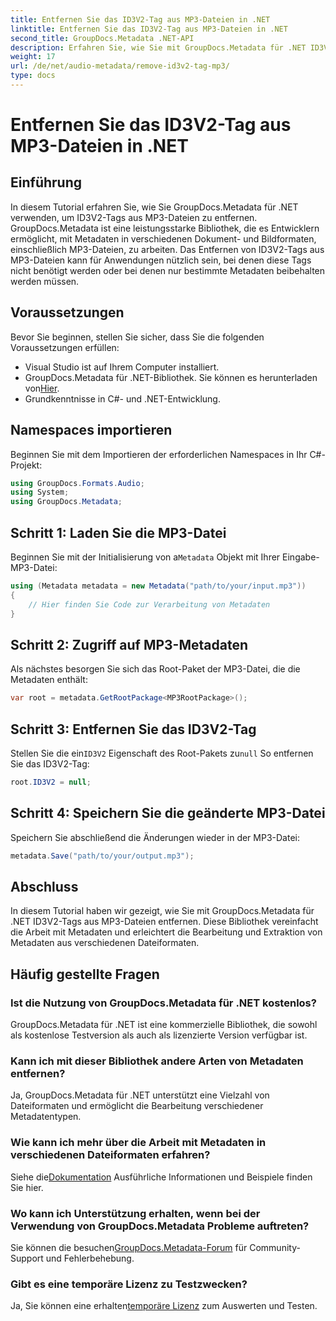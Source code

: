 ```yaml
---
title: Entfernen Sie das ID3V2-Tag aus MP3-Dateien in .NET
linktitle: Entfernen Sie das ID3V2-Tag aus MP3-Dateien in .NET
second_title: GroupDocs.Metadata .NET-API
description: Erfahren Sie, wie Sie mit GroupDocs.Metadata für .NET ID3V2-Tags aus MP3-Dateien entfernen. Verwalten Sie Metadaten in Ihren C#-Projekten effizient.
weight: 17
url: /de/net/audio-metadata/remove-id3v2-tag-mp3/
type: docs
---
```

# Entfernen Sie das ID3V2-Tag aus MP3-Dateien in .NET

## Einführung
In diesem Tutorial erfahren Sie, wie Sie GroupDocs.Metadata für .NET verwenden, um ID3V2-Tags aus MP3-Dateien zu entfernen. GroupDocs.Metadata ist eine leistungsstarke Bibliothek, die es Entwicklern ermöglicht, mit Metadaten in verschiedenen Dokument- und Bildformaten, einschließlich MP3-Dateien, zu arbeiten. Das Entfernen von ID3V2-Tags aus MP3-Dateien kann für Anwendungen nützlich sein, bei denen diese Tags nicht benötigt werden oder bei denen nur bestimmte Metadaten beibehalten werden müssen.
## Voraussetzungen
Bevor Sie beginnen, stellen Sie sicher, dass Sie die folgenden Voraussetzungen erfüllen:
- Visual Studio ist auf Ihrem Computer installiert.
-  GroupDocs.Metadata für .NET-Bibliothek. Sie können es herunterladen von[Hier](https://releases.groupdocs.com/metadata/net/).
- Grundkenntnisse in C#- und .NET-Entwicklung.

## Namespaces importieren
Beginnen Sie mit dem Importieren der erforderlichen Namespaces in Ihr C#-Projekt:
```csharp
using GroupDocs.Formats.Audio;
using System;
using GroupDocs.Metadata;
```
## Schritt 1: Laden Sie die MP3-Datei
 Beginnen Sie mit der Initialisierung von a`Metadata` Objekt mit Ihrer Eingabe-MP3-Datei:
```csharp
using (Metadata metadata = new Metadata("path/to/your/input.mp3"))
{
    // Hier finden Sie Code zur Verarbeitung von Metadaten
}
```
## Schritt 2: Zugriff auf MP3-Metadaten
Als nächstes besorgen Sie sich das Root-Paket der MP3-Datei, die die Metadaten enthält:
```csharp
var root = metadata.GetRootPackage<MP3RootPackage>();
```
## Schritt 3: Entfernen Sie das ID3V2-Tag
 Stellen Sie die ein`ID3V2` Eigenschaft des Root-Pakets zu`null` So entfernen Sie das ID3V2-Tag:
```csharp
root.ID3V2 = null;
```
## Schritt 4: Speichern Sie die geänderte MP3-Datei
Speichern Sie abschließend die Änderungen wieder in der MP3-Datei:
```csharp
metadata.Save("path/to/your/output.mp3");
```

## Abschluss
In diesem Tutorial haben wir gezeigt, wie Sie mit GroupDocs.Metadata für .NET ID3V2-Tags aus MP3-Dateien entfernen. Diese Bibliothek vereinfacht die Arbeit mit Metadaten und erleichtert die Bearbeitung und Extraktion von Metadaten aus verschiedenen Dateiformaten.

## Häufig gestellte Fragen
### Ist die Nutzung von GroupDocs.Metadata für .NET kostenlos?
GroupDocs.Metadata für .NET ist eine kommerzielle Bibliothek, die sowohl als kostenlose Testversion als auch als lizenzierte Version verfügbar ist.
### Kann ich mit dieser Bibliothek andere Arten von Metadaten entfernen?
Ja, GroupDocs.Metadata für .NET unterstützt eine Vielzahl von Dateiformaten und ermöglicht die Bearbeitung verschiedener Metadatentypen.
### Wie kann ich mehr über die Arbeit mit Metadaten in verschiedenen Dateiformaten erfahren?
 Siehe die[Dokumentation](https://tutorials.groupdocs.com/metadata/net/) Ausführliche Informationen und Beispiele finden Sie hier.
### Wo kann ich Unterstützung erhalten, wenn bei der Verwendung von GroupDocs.Metadata Probleme auftreten?
 Sie können die besuchen[GroupDocs.Metadata-Forum](https://forum.groupdocs.com/c/metadata/14) für Community-Support und Fehlerbehebung.
### Gibt es eine temporäre Lizenz zu Testzwecken?
Ja, Sie können eine erhalten[temporäre Lizenz](https://purchase.groupdocs.com/temporary-license/) zum Auswerten und Testen.